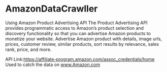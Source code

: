 # AmazonDataCrawller

Using Amazon Product Advertising API
The Product Advertising API provides programmatic access to Amazon’s product selection and discovery functionality
so that you can advertise Amazon products to monetize your website.
Advertise Amazon product with details, image urls, prices, customer review, similar products, sort results by relevance,
sales rank, price, and more.


API Link:https://affiliate-program.amazon.com/assoc_credentials/home
Used to catch the data on www.Amazon.com
